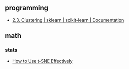 
## programming
- [2.3. Clustering | sklearn | scikit-learn | Documentation](https://scikit-learn.org/stable/modules/clustering.html#hierarchical-clustering)

## math
### stats
- [How to Use t-SNE Effectively](https://distill.pub/2016/misread-tsne/#:~:text=A%20second%20feature%20of%20t,effect%20on%20the%20resulting%20pictures.)